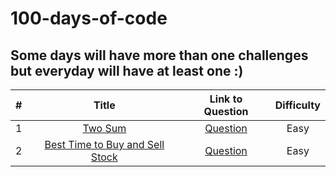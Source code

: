 # 100-days-of-code
## Some days will have more than one challenges but everyday will have at least one :)

| # | Title | Link to Question | Difficulty |
|:---:|:---:|:---:|:---:|
|1|[Two Sum](https://github.com/isabellukk/100-days-of-code/blob/main/two_sum.js)|[Question](https://leetcode.com/problems/two-sum/)|Easy|
|2|[Best Time to Buy and Sell Stock](https://github.com/isabellukk/100-days-of-code/blob/main/best_time_to_buy_and_sell_stock.js)|[Question](https://leetcode.com/problems/best-time-to-buy-and-sell-stock/)|Easy|
